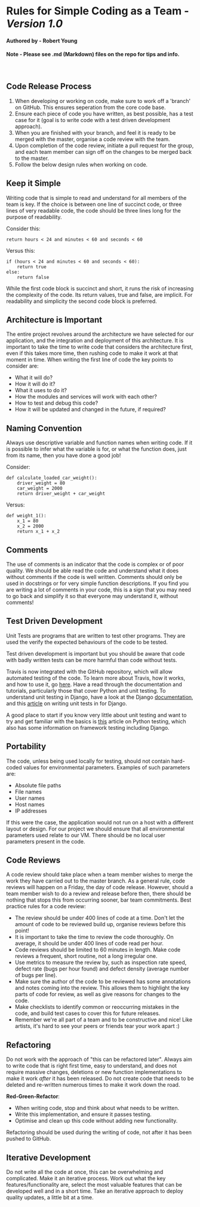 # Rules for Simple Coding as a Team - _Version 1.0_

#### Authored by - Robert Young
#### Note - Please see .md (Markdown) files on the repo for tips and info.
<br/>

## Code Release Process

1. When developing or working on code, make sure to work off a 'branch' on GitHub. This ensures seperation from the core code base.
2. Ensure each piece of code you have written, as best possible, has a test case for it (goal is to write code with a test driven development approach).
3. When you are finished with your branch, and feel it is ready to be merged with the master, organise a code review with the team.
4. Upon completion of the code review, initiate a pull request for the group, and each team member can sign off on the changes to be merged back to the master.
5. Follow the below design rules when working on code.

## Keep it Simple

Writing code that is simple to read and understand for all members of the team is key. If the choice is between one line of succinct code, or three lines of very readable code, the code should be three lines long for the purpose of readability.

Consider this:
```
return hours < 24 and minutes < 60 and seconds < 60
```

Versus this:
```
if (hours < 24 and minutes < 60 and seconds < 60):
	return true
else:
	return false
```
While the first code block is succinct and short, it runs the risk of increasing the complexity of the code. Its return values, true and false, are implicit. For readability and simplicity the second code block is preferred.

## Architecture is Important

The entire project revolves around the architecture we have selected for our application, and the integration and deployment of this architecture. It is important to take the time to write code that considers the architecture first, even if this takes more time, then rushing code to make it work at that moment in time. When writing the first line of code the key points to consider are:

* What it will do?
* How it will do it?
* What it uses to do it?
* How the modules and services will work with each other?
* How to test and debug this code?
* How it will be updated and changed in the future, if required?

## Naming Convention

Always use descriptive variable and function names when writing code. If it is possible to infer what the variable is for, or what the function does, just from its name, then you have done a good job!

Consider:

```
def calculate_loaded_car_weight():
	driver_weight = 80
	car_weight = 2000
	return driver_weight + car_weight
```

Versus:

```
def weight_1():
	x_1 = 80
	x_2 = 2000
	return x_1 + x_2
```

## Comments

The use of comments is an indicator that the code is complex or of poor quality. We should be able read the code and understand what it does without comments if the code is well written. Comments should only be used in docstrings or for very simple function descriptions. If you find you are writing a lot of comments in your code, this is a sign that you may need to go back and simplify it so that everyone may understand it, without comments!


## Test Driven Development

Unit Tests are programs that are written to test other programs. They are used the verify the expected behaviours of the code to be tested.

Test driven development is important but you should be aware that code with badly written tests can be more harmful than code without tests.

Travis is now integrated with the GitHub repository, which will allow automated testing of the code. To learn more about Travis, how it works, and how to use it, go [here](https://travis-ci.org). Have a read through the documentation and tutorials, particularly those that cover Python and unit testing. To understand unit testing in Django, have a look at the Django [documentation](https://docs.djangoproject.com/en/2.2/topics/testing/overview/), and this [article](https://realpython.com/testing-in-django-part-1-best-practices-and-examples/) on writing unit tests in for Django.

A good place to start if you know very little about unit testing and want to try and get familiar with the basics is [this](https://realpython.com/python-testing) article on Python testing, which also has some information on framework testing including Django. 

## Portability

The code, unless being used locally for testing, should not contain hard-coded values for environmental parameters. Examples of such parameters are:

* Absolute file paths
* File names
* User names
* Host names
* IP addresses

If this were the case, the application would not run on a host with a different layout or design. For our project we should ensure that all environmental parameters used relate to our VM. There should be no local user parameters present in the code.

## Code Reviews

A code review should take place when a team member wishes to merge the work they have carried out to the master branch. As a general rule, code reviews will happen on a Friday, the day of code release. However, should a team member wish to do a review and release  before then, there should be nothing that stops this from occurring sooner, bar team commitments. Best practice rules for a code review:

* The review should be under 400 lines of code at a time. Don't let the amount of code to be reviewed build up, organise reviews before this point!
* It is important to take the time to review the code thoroughly. On average, it should be under 400 lines of code read per hour.
* Code reviews should be limited to 60 minutes in length. Make code reviews a frequent, short routine, not a long irregular one.
* Use metrics to measure the review by, such as inspection rate speed, defect rate (bugs per hour found) and defect density (average number of bugs per line).
* Make sure the author of the code to be reviewed has some annotations and notes coming into the review. This allows them to highlight the key parts of code for review, as well as give reasons for changes to the code.
* Make checklists to identify common or reoccurring mistakes in the code, and build test cases to cover this for future releases.
* Remember we're all part of a team and to be constructive and nice! Like artists, it's hard to see your peers or friends tear your work apart :)


## Refactoring

Do not work with the approach of "this can be refactored later". Always aim to write code that is right first time, easy to understand, and does not require massive changes, deletions or new function implementations to make it work _after_ it has been released. Do not create code that needs to be deleted and re-written numerous times to make it work down the road.

**Red-Green-Refactor**:

* When writing code, stop and think about what needs to be written.
* Write this implementation, and ensure it passes testing.
* Optimise and clean up this code without adding new functionality.

Refactoring should be used during the writing of code, not after it has been pushed to GitHub.


## Iterative Development

Do not write all the code at once, this can be overwhelming and complicated. Make it an iterative process. Work out what the key features/functionality are, select the most valuable features that can be developed well and in a short time. Take an iterative approach to deploy quality updates, a little bit at a time.

